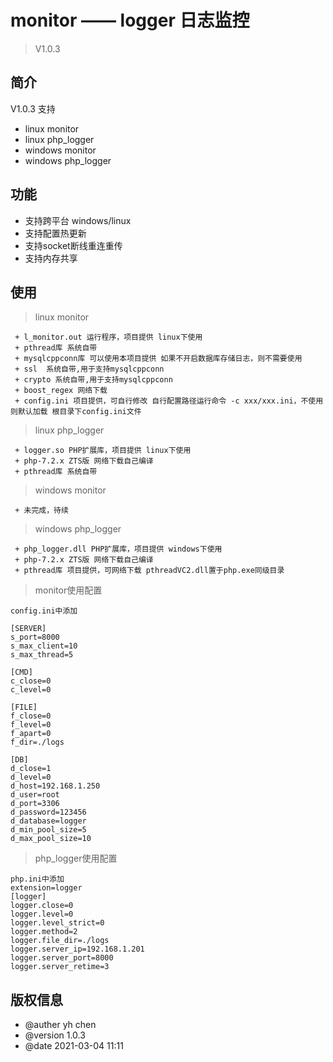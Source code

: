 
monitor —— logger 日志监控
===============

> V1.0.3

## 简介

V1.0.3 支持

 + linux monitor
 + linux php_logger
 + windows monitor
 + windows php_logger
 
## 功能

 + 支持跨平台 windows/linux
 + 支持配置热更新
 + 支持socket断线重连重传
 + 支持内存共享

## 使用

> linux monitor

~~~
 + l_monitor.out 运行程序，项目提供 linux下使用
 + pthread库 系统自带 
 + mysqlcppconn库 可以使用本项目提供 如果不开启数据库存储日志，则不需要使用
 + ssl	系统自带,用于支持mysqlcppconn
 + crypto 系统自带,用于支持mysqlcppconn
 + boost_regex 网络下载
 + config.ini 项目提供，可自行修改 自行配置路径运行命令 -c xxx/xxx.ini，不使用则默认加载 根目录下config.ini文件  
~~~

> linux php_logger

~~~
 + logger.so PHP扩展库，项目提供 linux下使用
 + php-7.2.x ZTS版 网络下载自己编译 
 + pthread库 系统自带
~~~

> windows monitor

~~~
 + 未完成，待续
~~~

> windows php_logger

~~~
 + php_logger.dll PHP扩展库，项目提供 windows下使用
 + php-7.2.x ZTS版 网络下载自己编译 
 + pthread库 项目提供，可网络下载 pthreadVC2.dll置于php.exe同级目录
~~~

> monitor使用配置

~~~
config.ini中添加

[SERVER]
s_port=8000
s_max_client=10
s_max_thread=5

[CMD]
c_close=0
c_level=0

[FILE]
f_close=0
f_level=0
f_apart=0 
f_dir=./logs

[DB]
d_close=1
d_level=0
d_host=192.168.1.250
d_user=root
d_port=3306
d_password=123456
d_database=logger
d_min_pool_size=5
d_max_pool_size=10
~~~

> php_logger使用配置

~~~
php.ini中添加
extension=logger
[logger]
logger.close=0
logger.level=0
logger.level_strict=0
logger.method=2
logger.file_dir=./logs
logger.server_ip=192.168.1.201 
logger.server_port=8000
logger.server_retime=3
~~~

## 版权信息

 + @auther yh chen 
 + @version 1.0.3
 + @date 2021-03-04 11:11
